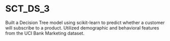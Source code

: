 # SCT_DS_3
Built a Decision Tree model using scikit-learn to predict whether a customer will subscribe to a product.
Utilized demographic and behavioral features from the UCI Bank Marketing dataset.
